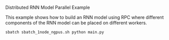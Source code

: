 Distributed RNN Model Parallel Example

This example shows how to build an RNN model using RPC where different
components of the RNN model can be placed on different workers.

```
sbatch sbatch_1node_ngpus.sh python main.py
```
